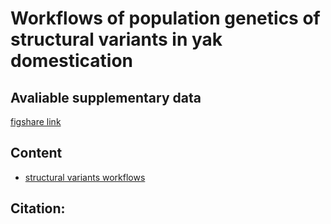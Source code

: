 # Workflows of population genetics of structural variants in yak domestication

## Avaliable supplementary data
[figshare link](https://doi.org/10.6084/m9.figshare.11151185.v1)


## Content

 - [structural variants workflows](https://github.com/shangshanzhizhe/YakPopulationSV/blob/main/structural_variation.md)

 ## Citation:

 